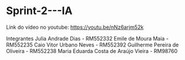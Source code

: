 # Sprint-2---IA

Link do vídeo no youtube: https://youtu.be/nNz6arjm52k

Integrantes
Julia Andrade Dias - RM552332 
Emile de Moura Maia - RM552235 
Caio Vitor Urbano Neves - RM552392 
Guilherme Pereira de Oliveira - RM552238 
Maria Eduarda Costa de Araújo Vieira - RM98760
